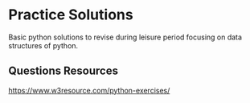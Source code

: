 # Practice Solutions

Basic python solutions to revise during leisure period focusing on data structures of python.

## Questions Resources
https://www.w3resource.com/python-exercises/
